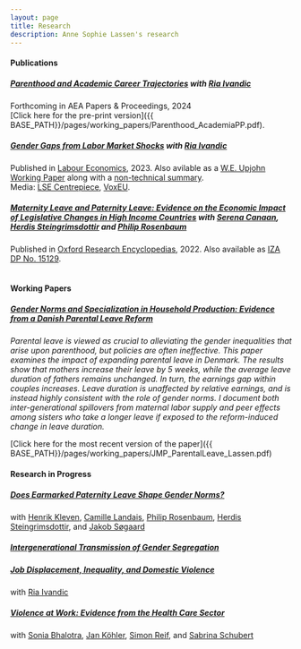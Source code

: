 ```yaml
---
layout: page
title: Research
description: Anne Sophie Lassen's research
---
```

#### Publications
##### <u> Parenthood and Academic Career Trajectories</u> with <a href="https://sites.google.com/site/riaivandic/home"> Ria Ivandic</a> <br>
Forthcoming in AEA Papers & Proceedings, 2024 <br>
[Click here for the pre-print version]({{ BASE_PATH}}/pages/working_papers/Parenthood_AcademiaPP.pdf).
<br>
##### <u>Gender Gaps from Labor Market Shocks</u> with <a href="https://sites.google.com/site/riaivandic/home"> Ria Ivandic</a> 
Published in <a href="https://www.sciencedirect.com/science/article/pii/S0927537123000696"> Labour Economics</a>, 2023. Also avilable as a <a href="https://research.upjohn.org/up_workingpapers/387/"> W.E. Upjohn Working Paper</a> along with a <a href="https://research.upjohn.org/up_policybriefs/60/">non-technical summary</a>.<br> 
Media: <a href="https://cep.lse.ac.uk/pubs/download/cp672.pdf">LSE Centrepiece</a>, <a href="https://cepr.org/voxeu/columns/gender-gaps-labour-market-shocks">VoxEU</a>.
<br> 
##### <u>Maternity Leave and Paternity Leave: Evidence on the Economic Impact of Legislative Changes in High Income Countries</u> with <a href="https://sites.google.com/site/serenacanaan87/home"> Serena Canaan</a>, <a href="https://sites.google.com/site/herdissteingrimsdottir/home"> Herdis Steingrimsdottir</a> and <a href="https://sites.google.com/site/philrosenbaum/"> Philip Rosenbaum</a> <br>
Published in <a href="https://oxfordre.com/economics/view/10.1093/acrefore/9780190625979.001.0001/acrefore-9780190625979-e-806?rskey=UvlZyC"> Oxford Research Encyclopedias</a>, 2022. Also available as [IZA DP No. 15129]({{BASE_PATH}}/pages/working_papers/Leave_Litreview_IZA_DP.pdf).
<br>
<br>
#### Working Papers
##### <u>Gender Norms and Specialization in Household Production: Evidence from a Danish Parental Leave Reform</u>
*Parental leave is viewed as crucial to alleviating the gender inequalities that arise upon parenthood, but policies are often ineffective. This paper examines the impact of expanding parental leave in Denmark. The results show that mothers increase their
leave by 5 weeks, while the average leave duration of fathers remains unchanged. In turn, the earnings gap within couples increases. Leave duration is unaffected by relative earnings, and is instead highly consistent with the role of gender norms. 
I document both inter-generational spillovers from maternal labor supply and peer effects among sisters who take a longer leave if exposed to the reform-induced change in leave duration.*<br>

[Click here for the most recent version of the paper]({{ BASE_PATH}}/pages/working_papers/JMP_ParentalLeave_Lassen.pdf) 
<br>

#### Research in Progress

##### <u>Does Earmarked Paternity Leave Shape Gender Norms?</u>
with <a href="https://www.henrikkleven.com/">Henrik Kleven</a>, <a href="https://app.scholarsite.io/camille-landais">Camille Landais</a>, <a href="https://sites.google.com/site/philrosenbaum/"> Philip Rosenbaum</a>, <a href="https://sites.google.com/site/herdissteingrimsdottir/home"> Herdis Steingrimsdottir</a>, and <a href="https://jakobsogaard.com/">Jakob Søgaard</a>

##### <u>Intergenerational Transmission of Gender Segregation</u> 

##### <u>Job Displacement, Inequality, and Domestic Violence</u>
with <a href="https://sites.google.com/site/riaivandic/home"> Ria Ivandic</a> <br>

##### <u>Violence at Work: Evidence from the Health Care Sector</u>
with <a href="https://sites.google.com/site/srbhalotra/">Sonia Bhalotra</a>,  <a href="https://www.zew.de/en/team/jkh">Jan Köhler</a>, <a href="http://simonreif.eu/">Simon Reif</a>, and <a href="https://www.zew.de/en/team/ssu">Sabrina Schubert</a>
	

<!-- Note: this is how to write a comment in HTML. Everything in here won't show up on your webpage.-->

<!--
To increase the size of the title, use fewer # in front of the paper title.
To decrease the size of the title, use more #. 
To remove the italics, remove the * before and after the description
To remove the underline from the title, remove the <u> tags (<u> and </u>)
-->